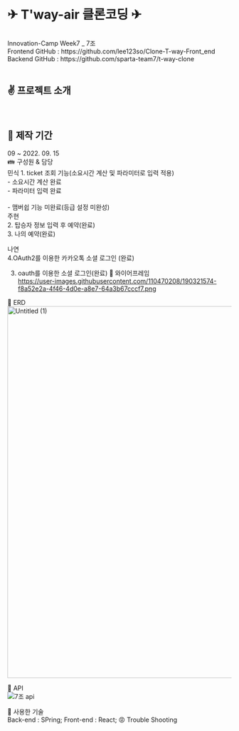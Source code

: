 <h1>✈ T'way-air 클론코딩 ✈</h1><br>
Innovation-Camp Week7 _ 7조<br>
Frontend GitHub : https://github.com/lee123so/Clone-T-way-Front_end<br>
Backend GitHub : https://github.com/sparta-team7/t-way-clone<br><br>

<h2>✌️ 프로젝트 소개</h2><br>
<h2>📅 제작 기간<br></h2>
09 ~ 2022. 09. 15<br>
👪 구성원 & 담당<br>
민식
  1. ticket 조회 기능(소요시간 계산 및 파라미터로 입력 적용)<br>
    - 소요시간 계산  완료<br>
    - 파라미터 입력 완료<br><br>
    - 맴버쉽 기능 미완료(등급 설정 미완성)<br>
주현<br>
  2. 탑승자 정보 입력 후 예약(완료)<br>
  3.  나의 예약(완료)<br<br>

나연<br>
  4.OAuth2를 이용한 카카오톡 소셜 로그인 (완료)<br>
  

3. oauth를 이용한 소셜 로그인(완료)
📗 와이어프레임<br>
https://user-images.githubusercontent.com/110470208/190321574-f8a52e2a-4f46-4d0e-a8e7-64a3b67cccf7.png

📘 ERD<br>
<img width="835" alt="Untitled (1)" src="https://user-images.githubusercontent.com/110470208/190321522-2f341bf6-52d9-4b93-b6a1-fb93e3f362be.png">


📙 API<br>
![7조 api](https://user-images.githubusercontent.com/110470208/190321495-94bdaf44-4f72-4335-a58f-ba20df9bb632.JPG)


👷 사용한 기술<br>
Back-end : SPring;
Front-end : React;
😡 Trouble Shooting<br>
